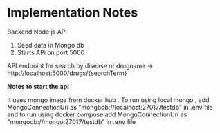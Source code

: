 # Implementation Notes

Backend  Node js API

1. Seed data in Mongo db
2. Starts APi on port 5000

API endpoint for search by disease or drugname -> http://localhost:5000/drugs/{searchTerm}


<b>Notes to start the api</b>


It uses mongo image from docker hub . To run using local mongo ,  add MongoConnectionUri as "mongodb://localhost:27017/testdb" in .env file 
and to run using docker compose add MongoConnectionUri as "mongodb://mongo:27017/testdb" in .env file


  
